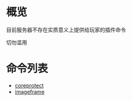 # 概览
目前服务器不存在实质意义上提供给玩家的插件命令


切勿滥用

# 命令列表

* [coreprotect](command/coreprotect.md)
* [imageframe](command/imageframe.md)
